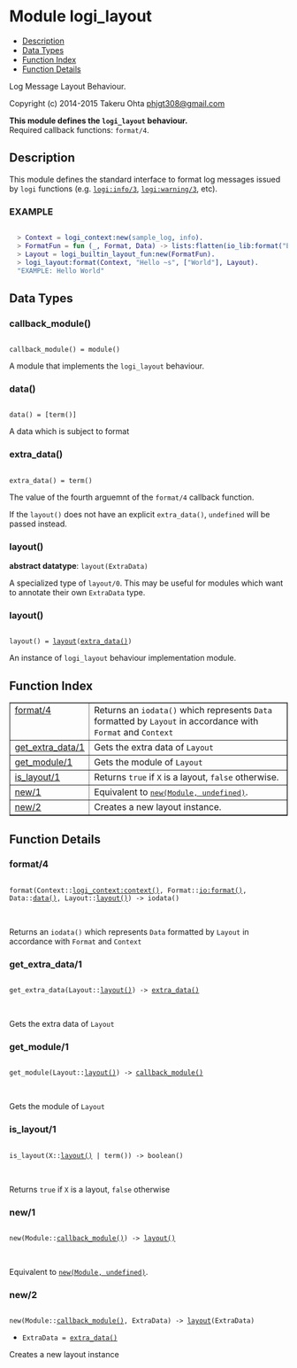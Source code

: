 

# Module logi_layout #
* [Description](#description)
* [Data Types](#types)
* [Function Index](#index)
* [Function Details](#functions)

Log Message Layout Behaviour.

Copyright (c) 2014-2015 Takeru Ohta <phjgt308@gmail.com>

__This module defines the `logi_layout` behaviour.__<br /> Required callback functions: `format/4`.

<a name="description"></a>

## Description ##

This module defines the standard interface to format log messages issued by `logi` functions
(e.g. [`logi:info/3`](logi.md#info-3), [`logi:warning/3`](logi.md#warning-3), etc).


### <a name="EXAMPLE">EXAMPLE</a> ###


```erlang

  > Context = logi_context:new(sample_log, info).
  > FormatFun = fun (_, Format, Data) -> lists:flatten(io_lib:format("EXAMPLE: " ++ Format, Data)) end.
  > Layout = logi_builtin_layout_fun:new(FormatFun).
  > logi_layout:format(Context, "Hello ~s", ["World"], Layout).
  "EXAMPLE: Hello World"
```

<a name="types"></a>

## Data Types ##




### <a name="type-callback_module">callback_module()</a> ###


<pre><code>
callback_module() = module()
</code></pre>

 A module that implements the `logi_layout` behaviour.



### <a name="type-data">data()</a> ###


<pre><code>
data() = [term()]
</code></pre>

 A data which is subject to format



### <a name="type-extra_data">extra_data()</a> ###


<pre><code>
extra_data() = term()
</code></pre>

 The value of the fourth arguemnt of the `format/4` callback function.

If the `layout()` does not have an explicit `extra_data()`, `undefined` will be passed instead.



### <a name="type-layout">layout()</a> ###


__abstract datatype__: `layout(ExtraData)`

 A specialized type of `layout/0`.
This may be useful for modules which want to annotate their own `ExtraData` type.



### <a name="type-layout">layout()</a> ###


<pre><code>
layout() = <a href="#type-layout">layout</a>(<a href="#type-extra_data">extra_data()</a>)
</code></pre>

 An instance of `logi_layout` behaviour implementation module.

<a name="index"></a>

## Function Index ##


<table width="100%" border="1" cellspacing="0" cellpadding="2" summary="function index"><tr><td valign="top"><a href="#format-4">format/4</a></td><td>Returns an <code>iodata()</code> which represents <code>Data</code> formatted by <code>Layout</code> in accordance with <code>Format</code> and <code>Context</code></td></tr><tr><td valign="top"><a href="#get_extra_data-1">get_extra_data/1</a></td><td>Gets the extra data of <code>Layout</code></td></tr><tr><td valign="top"><a href="#get_module-1">get_module/1</a></td><td>Gets the module of <code>Layout</code></td></tr><tr><td valign="top"><a href="#is_layout-1">is_layout/1</a></td><td>Returns <code>true</code> if <code>X</code> is a layout, <code>false</code> otherwise.</td></tr><tr><td valign="top"><a href="#new-1">new/1</a></td><td>Equivalent to <a href="#new-2"><tt>new(Module, undefined)</tt></a>.</td></tr><tr><td valign="top"><a href="#new-2">new/2</a></td><td>Creates a new layout instance.</td></tr></table>


<a name="functions"></a>

## Function Details ##

<a name="format-4"></a>

### format/4 ###

<pre><code>
format(Context::<a href="logi_context.md#type-context">logi_context:context()</a>, Format::<a href="io.md#type-format">io:format()</a>, Data::<a href="#type-data">data()</a>, Layout::<a href="#type-layout">layout()</a>) -&gt; iodata()
</code></pre>
<br />

Returns an `iodata()` which represents `Data` formatted by `Layout` in accordance with `Format` and `Context`

<a name="get_extra_data-1"></a>

### get_extra_data/1 ###

<pre><code>
get_extra_data(Layout::<a href="#type-layout">layout()</a>) -&gt; <a href="#type-extra_data">extra_data()</a>
</code></pre>
<br />

Gets the extra data of `Layout`

<a name="get_module-1"></a>

### get_module/1 ###

<pre><code>
get_module(Layout::<a href="#type-layout">layout()</a>) -&gt; <a href="#type-callback_module">callback_module()</a>
</code></pre>
<br />

Gets the module of `Layout`

<a name="is_layout-1"></a>

### is_layout/1 ###

<pre><code>
is_layout(X::<a href="#type-layout">layout()</a> | term()) -&gt; boolean()
</code></pre>
<br />

Returns `true` if `X` is a layout, `false` otherwise

<a name="new-1"></a>

### new/1 ###

<pre><code>
new(Module::<a href="#type-callback_module">callback_module()</a>) -&gt; <a href="#type-layout">layout()</a>
</code></pre>
<br />

Equivalent to [`new(Module, undefined)`](#new-2).

<a name="new-2"></a>

### new/2 ###

<pre><code>
new(Module::<a href="#type-callback_module">callback_module()</a>, ExtraData) -&gt; <a href="#type-layout">layout</a>(ExtraData)
</code></pre>

<ul class="definitions"><li><code>ExtraData = <a href="#type-extra_data">extra_data()</a></code></li></ul>

Creates a new layout instance

